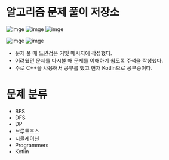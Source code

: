 # 알고리즘 문제 풀이 저장소 

![imge](https://img.shields.io/badge/ProjectType-SingleStudy-green) ![imge](https://img.shields.io/badge/Language-C++-yellow) ![imge](https://img.shields.io/badge/Tools-Xcode-blue)

![imge](https://img.shields.io/badge/Language-Kotlin-yellow) ![imge](https://img.shields.io/badge/Tools-IntelliJ-blue)



- 문제 풀 때 느낀점은 커밋 메시지에 작성했다.
- 어려웠던 문제를 다시볼 때 문제를 이해하기 쉽도록 주석을 작성했다.
- 주로 C++을 사용해서 공부를 했고 현재 Kotlin으로 공부중이다.

# 문제 분류

- BFS
- DFS
- DP
- 브루트포스
- 시뮬레이션
- Programmers
- Kotlin
